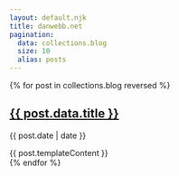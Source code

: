 ```yaml
---
layout: default.njk
title: danwebb.net
pagination:
  data: collections.blog
  size: 10
  alias: posts
---
```

{% for post in collections.blog reversed %}
<article>
    <h2><a href="{{ post.url }}">{{ post.data.title }}</a></h2>
    <p class="posted-at">{{ post.date | date }}</p>
    <div class="post-body">{{ post.templateContent }}</div>
</article>
{% endfor %}